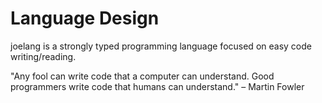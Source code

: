 # Language Design

joelang is a strongly typed programming language focused on easy code writing/reading.

"Any fool can write code that a computer can understand. Good programmers write code that humans can understand." – Martin Fowler
